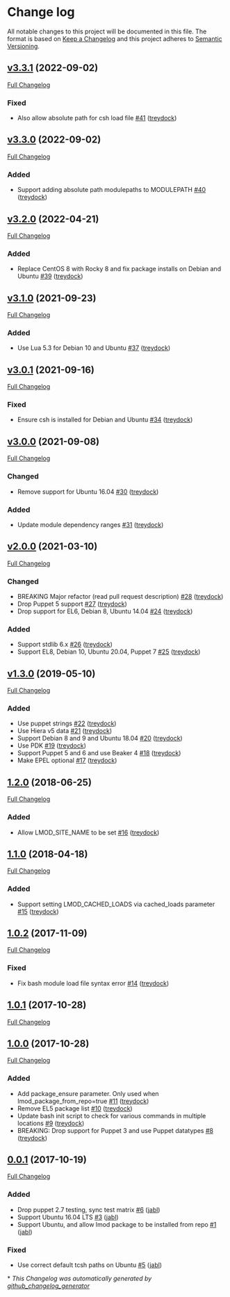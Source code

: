 # Change log

All notable changes to this project will be documented in this file. The format is based on [Keep a Changelog](http://keepachangelog.com/en/1.0.0/) and this project adheres to [Semantic Versioning](http://semver.org).

## [v3.3.1](https://github.com/treydock/puppet-lmod/tree/v3.3.1) (2022-09-02)

[Full Changelog](https://github.com/treydock/puppet-lmod/compare/v3.3.0...v3.3.1)

### Fixed

- Also allow absolute path for csh load file [\#41](https://github.com/treydock/puppet-lmod/pull/41) ([treydock](https://github.com/treydock))

## [v3.3.0](https://github.com/treydock/puppet-lmod/tree/v3.3.0) (2022-09-02)

[Full Changelog](https://github.com/treydock/puppet-lmod/compare/v3.2.0...v3.3.0)

### Added

- Support adding absolute path modulepaths to MODULEPATH [\#40](https://github.com/treydock/puppet-lmod/pull/40) ([treydock](https://github.com/treydock))

## [v3.2.0](https://github.com/treydock/puppet-lmod/tree/v3.2.0) (2022-04-21)

[Full Changelog](https://github.com/treydock/puppet-lmod/compare/v3.1.0...v3.2.0)

### Added

- Replace CentOS 8 with Rocky 8 and fix package installs on Debian and Ubuntu [\#39](https://github.com/treydock/puppet-lmod/pull/39) ([treydock](https://github.com/treydock))

## [v3.1.0](https://github.com/treydock/puppet-lmod/tree/v3.1.0) (2021-09-23)

[Full Changelog](https://github.com/treydock/puppet-lmod/compare/v3.0.1...v3.1.0)

### Added

- Use Lua 5.3 for Debian 10 and Ubuntu [\#37](https://github.com/treydock/puppet-lmod/pull/37) ([treydock](https://github.com/treydock))

## [v3.0.1](https://github.com/treydock/puppet-lmod/tree/v3.0.1) (2021-09-16)

[Full Changelog](https://github.com/treydock/puppet-lmod/compare/v3.0.0...v3.0.1)

### Fixed

- Ensure csh is installed for Debian and Ubuntu [\#34](https://github.com/treydock/puppet-lmod/pull/34) ([treydock](https://github.com/treydock))

## [v3.0.0](https://github.com/treydock/puppet-lmod/tree/v3.0.0) (2021-09-08)

[Full Changelog](https://github.com/treydock/puppet-lmod/compare/v2.0.0...v3.0.0)

### Changed

- Remove support for Ubuntu 16.04 [\#30](https://github.com/treydock/puppet-lmod/pull/30) ([treydock](https://github.com/treydock))

### Added

- Update module dependency ranges [\#31](https://github.com/treydock/puppet-lmod/pull/31) ([treydock](https://github.com/treydock))

## [v2.0.0](https://github.com/treydock/puppet-lmod/tree/v2.0.0) (2021-03-10)

[Full Changelog](https://github.com/treydock/puppet-lmod/compare/v1.3.0...v2.0.0)

### Changed

- BREAKING Major refactor \(read pull request description\) [\#28](https://github.com/treydock/puppet-lmod/pull/28) ([treydock](https://github.com/treydock))
- Drop Puppet 5 support [\#27](https://github.com/treydock/puppet-lmod/pull/27) ([treydock](https://github.com/treydock))
- Drop support for EL6, Debian 8, Ubuntu 14.04 [\#24](https://github.com/treydock/puppet-lmod/pull/24) ([treydock](https://github.com/treydock))

### Added

- Support stdlib 6.x [\#26](https://github.com/treydock/puppet-lmod/pull/26) ([treydock](https://github.com/treydock))
- Support EL8, Debian 10, Ubuntu 20.04, Puppet 7 [\#25](https://github.com/treydock/puppet-lmod/pull/25) ([treydock](https://github.com/treydock))

## [v1.3.0](https://github.com/treydock/puppet-lmod/tree/v1.3.0) (2019-05-10)

[Full Changelog](https://github.com/treydock/puppet-lmod/compare/1.2.0...v1.3.0)

### Added

- Use puppet strings [\#22](https://github.com/treydock/puppet-lmod/pull/22) ([treydock](https://github.com/treydock))
- Use Hiera v5 data [\#21](https://github.com/treydock/puppet-lmod/pull/21) ([treydock](https://github.com/treydock))
- Support Debian 8 and 9 and Ubuntu 18.04 [\#20](https://github.com/treydock/puppet-lmod/pull/20) ([treydock](https://github.com/treydock))
- Use PDK [\#19](https://github.com/treydock/puppet-lmod/pull/19) ([treydock](https://github.com/treydock))
- Support Puppet 5 and 6 and use Beaker 4 [\#18](https://github.com/treydock/puppet-lmod/pull/18) ([treydock](https://github.com/treydock))
- Make EPEL optional [\#17](https://github.com/treydock/puppet-lmod/pull/17) ([treydock](https://github.com/treydock))

## [1.2.0](https://github.com/treydock/puppet-lmod/tree/1.2.0) (2018-06-25)

[Full Changelog](https://github.com/treydock/puppet-lmod/compare/1.1.0...1.2.0)

### Added

- Allow LMOD\_SITE\_NAME to be set [\#16](https://github.com/treydock/puppet-lmod/pull/16) ([treydock](https://github.com/treydock))

## [1.1.0](https://github.com/treydock/puppet-lmod/tree/1.1.0) (2018-04-18)

[Full Changelog](https://github.com/treydock/puppet-lmod/compare/1.0.2...1.1.0)

### Added

- Support setting LMOD\_CACHED\_LOADS via cached\_loads parameter [\#15](https://github.com/treydock/puppet-lmod/pull/15) ([treydock](https://github.com/treydock))

## [1.0.2](https://github.com/treydock/puppet-lmod/tree/1.0.2) (2017-11-09)

[Full Changelog](https://github.com/treydock/puppet-lmod/compare/1.0.1...1.0.2)

### Fixed

- Fix bash module load file syntax error [\#14](https://github.com/treydock/puppet-lmod/pull/14) ([treydock](https://github.com/treydock))

## [1.0.1](https://github.com/treydock/puppet-lmod/tree/1.0.1) (2017-10-28)

[Full Changelog](https://github.com/treydock/puppet-lmod/compare/1.0.0...1.0.1)

## [1.0.0](https://github.com/treydock/puppet-lmod/tree/1.0.0) (2017-10-28)

[Full Changelog](https://github.com/treydock/puppet-lmod/compare/0.0.1...1.0.0)

### Added

- Add package\_ensure parameter. Only used when lmod\_package\_from\_repo=true [\#11](https://github.com/treydock/puppet-lmod/pull/11) ([treydock](https://github.com/treydock))
- Remove EL5 package list [\#10](https://github.com/treydock/puppet-lmod/pull/10) ([treydock](https://github.com/treydock))
- Update bash init script to check for various commands in multiple locations [\#9](https://github.com/treydock/puppet-lmod/pull/9) ([treydock](https://github.com/treydock))
- BREAKING: Drop support for Puppet 3 and use Puppet datatypes [\#8](https://github.com/treydock/puppet-lmod/pull/8) ([treydock](https://github.com/treydock))

## [0.0.1](https://github.com/treydock/puppet-lmod/tree/0.0.1) (2017-10-19)

[Full Changelog](https://github.com/treydock/puppet-lmod/compare/9f33eb9246e571b53e72eefee1c4d0583a4605ac...0.0.1)

### Added

- Drop puppet 2.7 testing, sync test matrix [\#6](https://github.com/treydock/puppet-lmod/pull/6) ([jabl](https://github.com/jabl))
- Support Ubuntu 16.04 LTS [\#3](https://github.com/treydock/puppet-lmod/pull/3) ([jabl](https://github.com/jabl))
- Support Ubuntu, and allow lmod package to be installed from repo [\#1](https://github.com/treydock/puppet-lmod/pull/1) ([jabl](https://github.com/jabl))

### Fixed

- Use correct default tcsh paths on Ubuntu [\#5](https://github.com/treydock/puppet-lmod/pull/5) ([jabl](https://github.com/jabl))



\* *This Changelog was automatically generated by [github_changelog_generator](https://github.com/github-changelog-generator/github-changelog-generator)*
